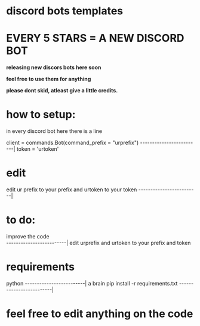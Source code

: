 

# discord bots templates 

# EVERY 5 STARS = A NEW DISCORD BOT

**releasing new discors bots here soon**

**feel free to use them for anything**

**please dont skid, atleast give a little credits.**



# how to setup:

in every discord bot here there is a line

client = commands.Bot(command_prefix = "urprefix")
-------------------------|
token = 'urtoken'


# edit


edit ur prefix to your prefix and urtoken to your token
-------------------------| 

# to do:

improve the code  
-------------------------|
edit urprefix and urtoken to your prefix and token

# requirements  

python
-------------------------|
a brain
pip install -r requirements.txt
-------------------------|


# feel free to edit anything on the code



